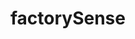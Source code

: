 ---
layout: landing
title: 'factorySense'
logo: /assets/images/menu-logos/factorysense.svg
url: '#'
order: 5
hoverColor: '#C94000'
---